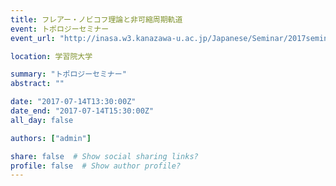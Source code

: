 ```yaml
---
title: フレアー・ノビコフ理論と非可縮周期軌道
event: トポロジーセミナー
event_url: "http://inasa.w3.kanazawa-u.ac.jp/Japanese/Seminar/2017seminar.html"

location: 学習院大学

summary: "トポロジーセミナー"
abstract: ""

date: "2017-07-14T13:30:00Z"
date_end: "2017-07-14T15:30:00Z"
all_day: false

authors: ["admin"]

share: false  # Show social sharing links?
profile: false  # Show author profile?
---
```

